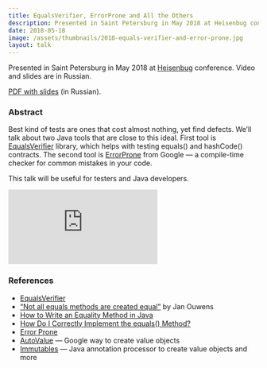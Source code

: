 ```yaml
---
title: EqualsVerifier, ErrorProne and All the Others
description: Presented in Saint Petersburg in May 2018 at Heisenbug conference. Video and slides are in Russian.
date: 2018-05-18
image: /assets/thumbnails/2018-equals-verifier-and-error-prone.jpg
layout: talk
---
```


Presented in Saint Petersburg in May 2018 at [Heisenbug](https://2018.heisenbug-piter.ru/en/talks/2018/spb/6qwtgffkk0y8gw4yg6q6cy/) 
conference. Video and slides are in Russian.

[PDF with slides](/assets/talks/talk-equalsverifier-and-errorprone.pdf) (in Russian).

### Abstract
Best kind of tests are ones that cost almost nothing, yet find defects. 
We’ll talk about two Java tools that are close to this ideal. 
First tool is [EqualsVerifier](http://jqno.nl/equalsverifier/) library, 
which helps with testing equals() and hashCode() contracts. 
The second tool is [ErrorProne](http://errorprone.info/) 
from Google — a compile-time checker for common mistakes in your code.

This talk will be useful for testers and Java developers.

<script async class="speakerdeck-embed" data-id="d8ba17b409c147aa8c59377ecf5d17ef" data-ratio="1.77777777777778" src="//speakerdeck.com/assets/embed.js"></script>

<div class="video-container">
<iframe src="https://www.youtube.com/embed/jeCpYOEuL64" loading="lazy" frameborder="0" allowfullscreen></iframe>
</div>

### References
- [EqualsVerifier](http://jqno.nl/equalsverifier/)
- [“Not all equals methods are created equal”](https://youtu.be/pNJ_O10XaoM) by Jan Ouwens
- [How to Write an Equality Method in Java](https://www.artima.com/lejava/articles/equality.html)
- [How Do I Correctly Implement the equals() Method?](http://www.drdobbs.com/jvm/java-qa-how-do-i-correctly-implement-th/184405053)
- [Error Prone](http://errorprone.info/)
- [AutoValue](https://github.com/google/auto/blob/master/value/userguide/index.md) — Google way to create value objects
- [Immutables](https://immutables.github.io/) — Java annotation processor to create value objects and more
